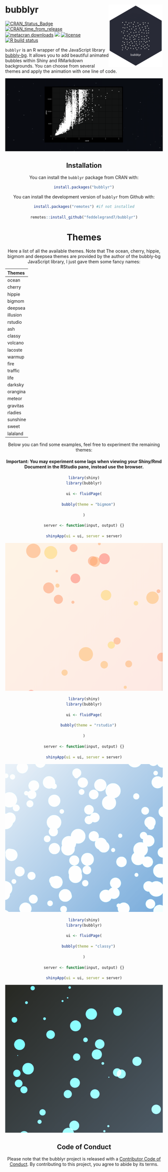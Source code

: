 
<!-- README.md is generated from README.Rmd. Please edit that file -->

# bubblyr <a><img src='man/figures/hex.png' align="right" height="200" /></a>

<!-- badges: start -->

[![CRAN\_Status\_Badge](https://www.r-pkg.org/badges/version/bubblyr)](https://cran.r-project.org/package=bubblyr)
[![CRAN\_time\_from\_release](https://www.r-pkg.org/badges/ago/bubblyr)](https://cran.r-project.org/package=bubblyr)
[![metacran
downloads](https://cranlogs.r-pkg.org/badges/bubblyr)](https://cran.r-project.org/package=bubblyr)
![](http://cranlogs.r-pkg.org/badges/grand-total/bubblyr?color=blue)
[![license](https://img.shields.io/github/license/mashape/apistatus.svg)](https://choosealicense.com/licenses/mit/)
[![R build
status](https://github.com/feddelegrand7/bubblyr/workflows/R-CMD-check/badge.svg)](https://github.com/feddelegrand7/bubblyr/actions)
<!-- badges: end -->

`bubblyr` is an R wrapper of the JavaScript library
[bubbly-bg](https://github.com/tipsy/bubbly-bg). It allows you to add
beautiful animated bubbles within Shiny and RMarkdown backgrounds. You
can choose from several themes and apply the animation with one line of
code.

<center>

![](man/figures/lalalandexample.gif)

## Installation

You can install the `bubblyr` package from CRAN with:

``` r
install.packages("bubblyr")
```

You can install the development version of `bubblyr` from Github with:

``` r
install.packages("remotes") #if not installed

remotes::install_github("feddelegrand7/bubblyr")
```

# Themes

Here a list of all the available themes. Note that The ocean, cherry,
hippie, bigmom and deepsea themes are provided by the author of the
bubbly-bg JavaScript library, I just gave them some fancy names:

| Themes   |
|:---------|
| ocean    |
| cherry   |
| hippie   |
| bigmom   |
| deepsea  |
| illusion |
| rstudio  |
| ash      |
| classy   |
| volcano  |
| lacoste  |
| warmup   |
| fire     |
| traffic  |
| life     |
| darksky  |
| orangina |
| meteor   |
| gravitas |
| rladies  |
| sunshine |
| sweet    |
| lalaland |

Below you can find some examples, feel free to experiment the remaining
themes:

#### Important: You may experiment some lags when viewing your Shiny/Rmd Document in the RStudio pane, instead use the browser.

``` r
library(shiny)
library(bubblyr)

ui <- fluidPage(

    bubbly(theme = "bigmom")

)

server <- function(input, output) {}

shinyApp(ui = ui, server = server)
```

![](man/figures/bigmom.gif)

``` r
library(shiny)
library(bubblyr)

ui <- fluidPage(

    bubbly(theme = "rstudio")

)

server <- function(input, output) {}

shinyApp(ui = ui, server = server)
```

![](man/figures/rstudio.gif)

``` r
library(shiny)
library(bubblyr)

ui <- fluidPage(

    bubbly(theme = "classy")

)

server <- function(input, output) {}

shinyApp(ui = ui, server = server)
```

![](man/figures/classy.gif)

## Code of Conduct

Please note that the bubblyr project is released with a [Contributor
Code of
Conduct](https://contributor-covenant.org/version/2/0/CODE_OF_CONDUCT.html).
By contributing to this project, you agree to abide by its terms.
